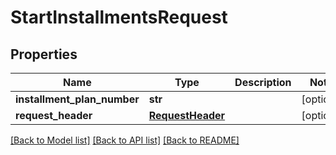# StartInstallmentsRequest

## Properties
Name | Type | Description | Notes
------------ | ------------- | ------------- | -------------
**installment_plan_number** | **str** |  | [optional] 
**request_header** | [**RequestHeader**](RequestHeader.md) |  | [optional] 

[[Back to Model list]](../README.md#documentation-for-models) [[Back to API list]](../README.md#documentation-for-api-endpoints) [[Back to README]](../README.md)


